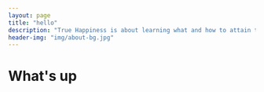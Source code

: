 ```yaml
---
layout: page
title: "hello"
description: "True Happiness is about learning what and how to attain true happiness in life."
header-img: "img/about-bg.jpg"
---
```


<h1>What's up</h1>